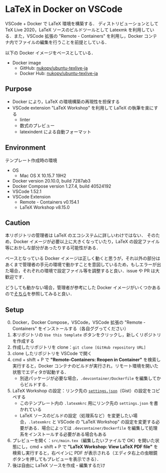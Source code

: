 # LaTeX in Docker on VSCode

VSCode + Docker で LaTeX 環境を構築する．
ディストリビューションとして TeX Live 2020，LaTeX ソースのビルドツールとして Latexmk を利用している．また，VSCode 拡張の "Remote - Containers" を利用し，Docker コンテナ内でファイルの編集を行うことを前提としている．

以下の Docker イメージをベースとしている．

- Docker image
  - GitHub: [nukopy/ubuntu-texlive-ja](https://github.com/nukopy/ubuntu-texlive-ja)
  - Docker Hub: [nukopy/ubuntu-texlive-ja](https://hub.docker.com/repository/docker/nukopy/ubuntu-texlive-ja)

## Purpose

- Docker により，LaTeX の環境構築の再現性を担保する
- VSCode extension "LaTeX Workshop" を利用して LaTeX の執筆を楽にする
  - linter
  - 数式のプレビュー
  - latexindent による自動フォーマット

## Environment

テンプレート作成時の環境

- OS
  - Mac OS X 10.15.7 19H2
- Docker version 20.10.0, build 7287ab3
- Docker Compose version 1.27.4, build 40524192
- VSCode 1.52.1
- VSCode Extension
  - Remote - Containers v0.154.1
  - LaTeX Workshop v8.15.0

## Caution

本リポジトリの管理者は LaTeX のエコシステムに詳しいわけではない．
そのため，Docker イメージが必要以上に大きくなっていたり，LaTeX の設定ファイル等におかしな部分があったりする可能性がある．

ベースとなっている Docker イメージは正しく動くと思うが，それ以外の部分はあくまで管理者の手元の環境で動かすことを意図しているため，もしエラーが出た場合，それぞれの環境で設定ファイル等を調整すると良い．issue や PR は大歓迎です．

どうしても動かない場合，管理者が参考にした Docker イメージがいくつかあるので[そちら](https://github.com/nukopy/ubuntu-texlive-ja#cf)を参照してみると良い．

## Setup

0. Docker，Docker Compose，VSCode，VSCode 拡張の "Remote - Containers" をインストールする（各自ググってください）
1. 本リポジトリの `Use this template` ボタンをクリックし，新しくリポジトリを作成する
2. 作成したリポジトリを clone：`git clone [GitHub repository URL]`
3. clone したリポジトリを VSCode で開く
4. cmd + shift + P で **"Remote-Containers: Reopen in Container"** を検索し実行すると，Docker コンテナのビルドが実行され，リモート環境を開いた状態でエディタが起動する．
   - 別途パッケージが必要な場合，`.devcontainer/Dockerfile` を編集してからビルドする．
5. LaTeX Workshop の設定：リンク先の [`settings.json`](https://gist.github.com/nukopy/ec870ac99ff27dd9f126cab7bf8e700d#file-settings-json)（Gist）の設定をコピペする
   - このテンプレート内の `.latexmkrc` 用にリンク先の `settings.json` を書かれている
   - LaTeX ソースのビルドの設定（処理系など）を変更したい場合，`.latexmkrc` と VSCode の "LaTeX Workshop" の設定を変更する必要がある．場合によっては `.devcontainer/Dockerfile` を編集して処理系をインストールする必要がある場合もある
6. プレビューを開く：`src/main.tex`（編集したいファイルで OK）を開いた状態にし，cmd + shift + P で **"LaTeX Workshop: View LaTeX PDF file"** を検索し実行すると，右ペインに PDF が表示される（エディタ右上の虫眼鏡ボタンを押してもプレビューを表示できる）．
7. 後は自由に LaTeX ソースを作成・編集するだけ
